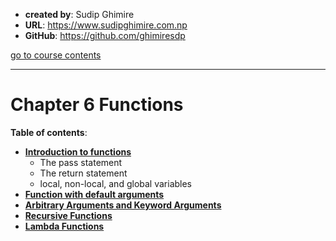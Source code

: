 - **created by**: Sudip Ghimire
- **URL**: https://www.sudipghimire.com.np
- **GitHub**: https://github.com/ghimiresdp

[go to course contents](https://github.com/ghimiresdp/python-level1/)
<hr>

# Chapter 6 Functions

**Table of contents**:

- [**Introduction to functions**](Chapter%206.1%20function.md)
    - The pass statement
    - The return statement
    - local, non-local, and global variables
- [**Function with default arguments**](Chapter%206.2%20default%20arguments.md)
- [**Arbitrary Arguments and Keyword Arguments**](Chapter%206.3%20args%20kwargs.md)
- [**Recursive Functions**](Chapter%206.4%20recursive%20functions.md)
- [**Lambda Functions**](Chapter%206.5%20lambda.md)
